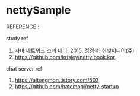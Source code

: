 # nettySample


REFERENCE : 

study ref
1. 자바 네트워크 소녀 네티. 2015. 정경석. 한빛미디어(주)
2. https://github.com/krisjey/netty.book.kor

chat server ref
1. https://altongmon.tistory.com/503
2. https://github.com/hatemogi/netty-startup
